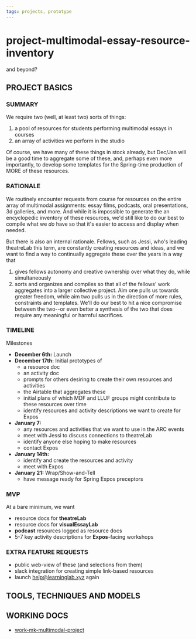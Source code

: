 ```yaml
---
tags: projects, prototype
---
```


# project-multimodal-essay-resource-inventory

and beyond?

## PROJECT BASICS

### SUMMARY

We require two (well, at least two) sorts of things: 
1. a pool of resources for students performing multimodal essays in courses
2. an array of activities we perform in the studio

Of course, we have many of these things in stock already, but Dec/Jan will be a good time to aggregate some of these, and, perhaps even more importantly, to develop some templates for the Spring-time production of MORE of these resources. 

### RATIONALE 

We routinely encounter requests from course for resources on the entire array of multimodal assignments: essay films, podcasts, oral presentations, 3d galleries, and more. And while it is impossible to generate the an encyclopedic inventory of these resources, we'd still like to do our best to compile what we *do* have so that it's easier to access and display when needed.

But there is also an internal rationale. Fellows, such as Jessi, who's leading theatreLab this term, are constantly creating resources and ideas, and we want to find a way to continually aggregate these over the years in a way that
1. gives fellows autonomy and creative ownership over what they do, while simultaneously
2. sorts and organizes and compiles so that all of the fellows' work aggregates into a larger collective project.
Aim one pulls us towards greater freedom, while aim two pulls us in the direction of more rules, constraints and templates. We'll do our best to hit a nice compromise between the two--or even better a synthesis of the two that does require any meaningful or harmful sacrifices.


### TIMELINE

Milestones

* **December 6th:** Launch
* **December 17th:** Initial prototypes of
    * a resource doc
    * an activity doc
    * prompts for others desiring to create their own resources and activities
    * the Airtable that aggregates these
    * initial plans of which MDF and LLUF groups might contribute to these resources over time
    * identify resources and activity descriptions we want to create for Expos
* **January 7:** 
    * any resources and activities that we want to use in the ARC events
    * meet with Jessi to discuss connections to theatreLab
    * identify anyone else hoping to make resources
    * contact Expos
* **January 14th:**
    * identify and create the resources and activity
    * meet with Expos
* **January 21:** Wrap/Show-and-Tell 
    * have message ready for Spring Expos preceptors

### MVP

At a bare minimum, we want
* resource docs for **theatreLab**
* resource docs for **visualEssayLab**
* **podcast** resources logged as resource docs
* 5-7 key activity descriptions for **Expos**-facing workshops


### EXTRA FEATURE REQUESTS

* public web-view of these (and selections from them)
* slack integration for creating simple link-based resources
* launch help@learninglab.xyz again

## TOOLS, TECHNIQUES AND MODELS





## WORKING DOCS

* [work-mk-multimodal-project](/I4hO_KCJQfCtffyVqjQ__w)